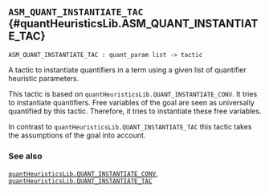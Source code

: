 ## `ASM_QUANT_INSTANTIATE_TAC` {#quantHeuristicsLib.ASM_QUANT_INSTANTIATE_TAC}


```
ASM_QUANT_INSTANTIATE_TAC : quant_param list -> tactic
```



A tactic to instantiate quantifiers in a term using a given list of
quantifier heuristic parameters.


This tactic is based on `quantHeuristicsLib.QUANT_INSTANTIATE_CONV`.
It tries to instantiate quantifiers. Free variables of the goal are
seen as universally quantified by this tactic. Therefore, it tries to
instantiate these free variables.

In contrast to `quantHeuristicsLib.QUANT_INSTANTIATE_TAC` this tactic
takes the assumptions of the goal into account.

### See also

[`quantHeuristicsLib.QUANT_INSTANTIATE_CONV`](#quantHeuristicsLib.QUANT_INSTANTIATE_CONV), [`quantHeuristicsLib.QUANT_INSTANTIATE_TAC`](#quantHeuristicsLib.QUANT_INSTANTIATE_TAC)

